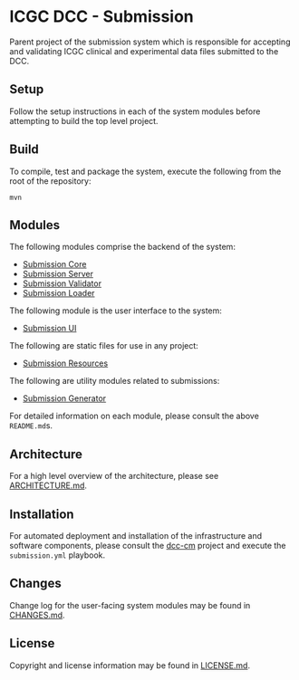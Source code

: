 # ICGC DCC - Submission

Parent project of the submission system which is responsible for accepting and validating ICGC clinical and experimental data files submitted to the DCC.

## Setup

Follow the setup instructions in each of the system modules before attempting to build the top level project.

## Build

To compile, test and package the system, execute the following from the root of the repository:

```shell
mvn
```

## Modules

The following modules comprise the backend of the system:

- [Submission Core](dcc-submission-core/README.md)
- [Submission Server](dcc-submission-server/README.md)
- [Submission Validator](dcc-submission-validator/README.md)
- [Submission Loader](dcc-submission-loader/README.md)

The following module is the user interface to the system:

- [Submission UI](dcc-submission-ui/README.md)

The following are static files for use in any project:

- [Submission Resources](dcc-submission-resources/README.md)

The following are utility modules related to submissions:

- [Submission Generator](dcc-submission-generator/README.md)

For detailed information on each module, please consult the above `README.md`s.

## Architecture

For a high level overview of the architecture, please see [ARCHITECTURE.md](ARCHITECTURE.md).

## Installation

For automated deployment and installation of the infrastructure and software components, please consult the [dcc-cm](https://github.com/icgc-dcc/dcc-cm/blob/develop/ansible/README.md) project and execute the `submission.yml` playbook.

## Changes

Change log for the user-facing system modules may be found in [CHANGES.md](CHANGES.md).

## License

Copyright and license information may be found in [LICENSE.md](LICENSE.md).
